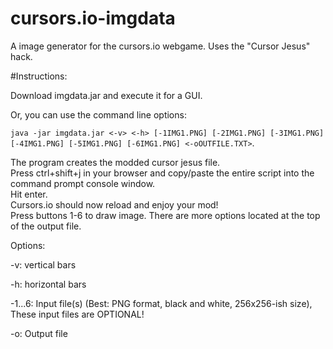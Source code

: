 cursors.io-imgdata
==================

A image generator for the cursors.io webgame. Uses the "Cursor Jesus" hack.

#Instructions:

Download imgdata.jar and execute it for a GUI.

Or, you can use the command line options:

`java -jar imgdata.jar <-v> <-h> [-1IMG1.PNG] [-2IMG1.PNG] [-3IMG1.PNG] [-4IMG1.PNG] [-5IMG1.PNG] [-6IMG1.PNG] <-oOUTFILE.TXT>`.

The program creates the modded cursor jesus file.<br>
Press ctrl+shift+j in your browser and copy/paste the entire script into the command prompt console window.<br>
Hit enter.<br>
Cursors.io should now reload and enjoy your mod!<br>
Press buttons 1-6 to draw image. There are more options located at the top of the output file.<br>

Options:

-v: vertical bars

-h: horizontal bars

-1...6: Input file(s) (Best: PNG format, black and white, 256x256-ish size), These input files are OPTIONAL!

-o: Output file
